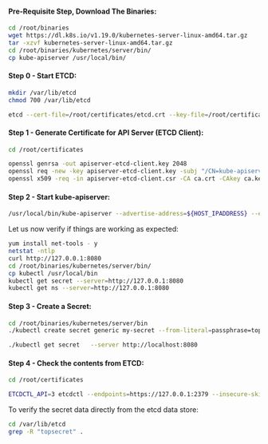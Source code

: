 
#### Pre-Requisite Step, Download The Binaries:
```sh
cd /root/binaries
wget https://dl.k8s.io/v1.19.0/kubernetes-server-linux-amd64.tar.gz
tar -xzvf kubernetes-server-linux-amd64.tar.gz
cd /root/binaries/kubernetes/server/bin/
cp kube-apiserver /usr/local/bin/
```
#### Step 0 - Start ETCD:
```sh
mkdir /var/lib/etcd
chmod 700 /var/lib/etcd
```
```sh
etcd --cert-file=/root/certificates/etcd.crt --key-file=/root/certificates/etcd.key --advertise-client-urls=https://127.0.0.1:2379 --client-cert-auth --trusted-ca-file=/root/certificates/ca.crt  --listen-client-urls=https://127.0.0.1:2379 --data-dir=/var/lib/etcd
```
#### Step 1 - Generate Certificate for API Server (ETCD Client):
```sh
cd /root/certificates
```
```sh
openssl genrsa -out apiserver-etcd-client.key 2048
openssl req -new -key apiserver-etcd-client.key -subj "/CN=kube-apiserver" -out apiserver-etcd-client.csr
openssl x509 -req -in apiserver-etcd-client.csr -CA ca.crt -CAkey ca.key -CAcreateserial -out apiserver-etcd-client.crt -extensions v3_req  -days 1000
```
#### Step 2 - Start kube-apiserver:
```sh
/usr/local/bin/kube-apiserver --advertise-address=${HOST_IPADDRESS} --etcd-cafile=/root/certificates/ca.crt --etcd-certfile=/root/certificates/apiserver-etcd-client.crt --etcd-keyfile=/root/certificates/apiserver-etcd-client.key --etcd-servers=https://127.0.0.1:2379
```
Let us now verify if things are working as expected:
```sh
yum install net-tools - y 
netstat -ntlp
curl http://127.0.0.1:8080
cd /root/binaries/kubernetes/server/bin/
cp kubectl /usr/local/bin
kubectl get secret --server=http://127.0.0.1:8080
kubectl get ns --server=http://127.0.0.1:8080
```
#### Step 3 - Create a Secret:
```sh
cd /root/binaries/kubernetes/server/bin
./kubectl create secret generic my-secret --from-literal=passphrase=topsecret --server http://localhost:8080

./kubectl get secret   --server http://localhost:8080
```
#### Step 4 - Check the contents from ETCD:
```sh
cd /root/certificates
```
```sh
ETCDCTL_API=3 etcdctl --endpoints=https://127.0.0.1:2379 --insecure-skip-tls-verify  --insecure-transport=false --cert ./client.crt --key ./client.key get /registry/secrets/default/my-secret | hexdump -C
```
To verify the secret data directly from the etcd data store:
```sh
cd /var/lib/etcd
grep -R "topsecret" .
```
